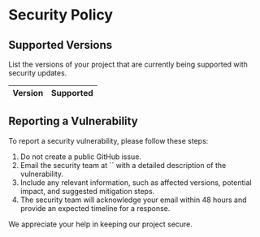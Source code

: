 # Security Policy

## Supported Versions

List the versions of your project that are currently being supported with security updates.

| Version | Supported          |
| ------- | ------------------ |

## Reporting a Vulnerability

To report a security vulnerability, please follow these steps:

1. Do not create a public GitHub issue.
2. Email the security team at `` with a detailed description of the vulnerability.
3. Include any relevant information, such as affected versions, potential impact, and suggested mitigation steps.
4. The security team will acknowledge your email within 48 hours and provide an expected timeline for a response.

We appreciate your help in keeping our project secure.
